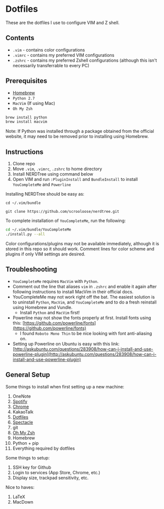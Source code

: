 # Dotfiles

These are the dotfiles I use to configure VIM and Z shell.

## Contents
* `.vim` - contains color configurations
* `.vimrc` - contains my preferred VIM configurations
* `.zshrc` - contains my preferred Zshell configurations (although this isn't necessarily transferrable to every PC)

## Prerequisites

* [Homebrew](http://brew.sh/)
* `Python 2.7`
* `MacVim` (If using Mac)
* `Oh My Zsh`

```bash
brew install python
brew install macvim
```

Note: If Python was installed through a package obtained from the official website, it may need to be removed prior to installing using Homebrew.

## Instructions

1. Clone repo
2. Move `.vim`, `.vimrc`, `.zshrc` to home directory
3. Install NERDTree using command below
4. Open VIM and run `:PluginInstall` and `BundleInstall` to install `YouCompleteMe` and `Powerline`

Installing NERDTree should be easy as:

`cd ~/.vim/bundle`

`git clone https://github.com/scrooloose/nerdtree.git`

To complete installation of `YouCompleteMe`, run the following:

```bash
cd ~/.vim/bundle/YouCompleteMe
./install.py --all
``` 

Color configurations/plugins may not be available immediately, although it is stored in this repo so it should work.
Comment lines for color scheme and plugins if only VIM settings are desired.

## Troubleshooting

* `YouCompleteMe` requires `MacVim` with `Python`.
* Comment out the line that aliases `vim` in `.zshrc` and enable it again after following instructions to install MacVim in their official docs. 
* YouCompleteMe may not work right off the bat. The easiest solution is to uninstall `Python`, `MacVim`, and `YouCompleteMe` and to do a fresh reinstall using Homebrew and Vundle. 
  * Install `Python` and `MacVim` first!
* Powerline may not show the fonts properly at first. Install fonts using this: [https://github.com/powerline/fonts](https://github.com/powerline/fonts)
  * I found `Roboto Mono Thin` to be nice looking with font anti-aliasing on.
* Setting up Powerline on Ubuntu is easy with this link: [http://askubuntu.com/questions/283908/how-can-i-install-and-use-powerline-plugin](http://askubuntu.com/questions/283908/how-can-i-install-and-use-powerline-plugin)

## General Setup

Some things to install when first setting up a new machine:

1. OneNote
2. [Spotify](https://www.spotify.com/us/)
3. [Chrome](https://www.google.com/chrome/browser/desktop/index.html)
4. KakaoTalk
5. [Dotfiles](https://github.com/bryanc208/dotfiles)
6. [Spectacle](https://www.spectacleapp.com/)
7. git
8. [Oh My Zsh](https://github.com/robbyrussell/oh-my-zsh)
9. Homebrew
10. Python + pip
11. Everything required by dotfiles

Some things to setup:

1. SSH key for Github
2. Login to services (App Store, Chrome, etc.)
3. Display size, trackpad sensitivity, etc.

Nice to haves:

1. LaTeX
2. MacDown
